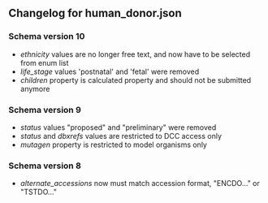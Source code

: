 ## Changelog for human_donor.json

### Schema version 10

* *ethnicity* values are no longer free text, and now have to be selected from enum list
* *life_stage* values 'postnatal' and 'fetal' were removed
* *children* property is calculated property and should not be submitted anymore

### Schema version 9

* *status* values "proposed" and "preliminary" were removed
* *status* and *dbxrefs* values are restricted to DCC access only
* *mutagen* property is restricted to model organisms only

### Schema version 8

* *alternate_accessions* now must match accession format, "ENCDO..." or "TSTDO..."